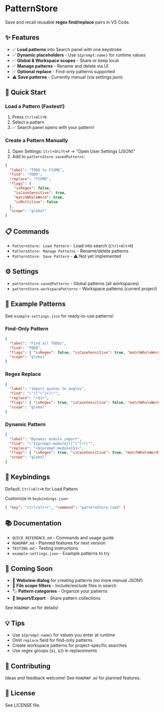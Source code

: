 # PatternStore

Save and recall reusable **regex find/replace** pairs in VS Code.

## ✨ Features
- ✅ **Load patterns** into Search panel with one keystroke
- ✅ **Dynamic placeholders** - Use `${prompt:name}` for runtime values
- ✅ **Global & Workspace scopes** - Share or keep local
- ✅ **Manage patterns** - Rename and delete via UI
- ✅ **Optional replace** - Find-only patterns supported
- ⚠️ **Save patterns** - Currently manual (via settings.json)

## 🚀 Quick Start

### Load a Pattern (Fastest!)
1. Press `Ctrl+Alt+R`
2. Select a pattern
3. ✅ Search panel opens with your pattern!

### Create a Pattern Manually
1. Open Settings: `Ctrl+Shift+P` → "Open User Settings (JSON)"
2. Add to `patternStore.savedPatterns`:
```json
{
  "label": "TODO to FIXME",
  "find": "TODO",
  "replace": "FIXME",
  "flags": {
    "isRegex": false,
    "isCaseSensitive": true,
    "matchWholeWord": true,
    "isMultiline": false
  },
  "scope": "global"
}
```

## 📋 Commands
- `PatternStore: Load Pattern` - Load into search (`Ctrl+Alt+R`)
- `PatternStore: Manage Patterns` - Rename/delete patterns
- `PatternStore: Save Pattern` - ⚠️ Not yet implemented

## ⚙️ Settings
- `patternStore.savedPatterns` - Global patterns (all workspaces)
- `patternStore.workspacePatterns` - Workspace patterns (current project)

## 🎯 Example Patterns

See `example-settings.json` for ready-to-use patterns!

### Find-Only Pattern
```json
{
  "label": "Find all TODOs",
  "find": "TODO",
  "flags": { "isRegex": false, "isCaseSensitive": true, "matchWholeWord": true, "isMultiline": false },
  "scope": "global"
}
```

### Regex Replace
```json
{
  "label": "Import quotes to angles",
  "find": "\"([^\"]+)\"",
  "replace": "<$1>",
  "flags": { "isRegex": true, "isCaseSensitive": false, "matchWholeWord": false, "isMultiline": false },
  "scope": "global"
}
```

### Dynamic Pattern
```json
{
  "label": "Dynamic module import",
  "find": "\"${prompt:module}([^\"]*)\"",
  "replace": "<${prompt:module}$1>",
  "flags": { "isRegex": true, "isCaseSensitive": true, "matchWholeWord": false, "isMultiline": false },
  "scope": "global"
}
```

## 🎹 Keybindings

Default: `Ctrl+Alt+R` for Load Pattern

Customize in `keybindings.json`:
```json
{ "key": "ctrl+alt+r", "command": "patternStore.load" }
```

## 📚 Documentation

- `QUICK_REFERENCE.md` - Commands and usage guide
- `ROADMAP.md` - Planned features for next version
- `TESTING.md` - Testing instructions
- `example-settings.json` - Example patterns to try

## 🔮 Coming Soon

- 🎨 **Webview dialog** for creating patterns (no more manual JSON!)
- 📁 **File scope filters** - Include/exclude files in search
- 🏷️ **Pattern categories** - Organize your patterns
- 💾 **Import/Export** - Share pattern collections

See `ROADMAP.md` for details!

## 💡 Tips

- Use `${prompt:name}` for values you enter at runtime
- Omit `replace` field for find-only patterns
- Create workspace patterns for project-specific searches
- Use regex groups (`$1`, `$2`) in replacements

## 🤝 Contributing

Ideas and feedback welcome! See `ROADMAP.md` for planned features.

## 📄 License

See LICENSE file.
